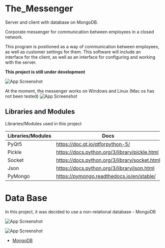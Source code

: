 
# The_Messenger
Server and client with database on MongoDB.

Corporate messenger for communication between employees in a closed network.

This program is positioned as a way of communication between employees, as well as customer settings for them. This software will include an interface for the client, as well as an interface for configuring and working with the server.

**This project is still under development**

![App Screenshot](https://sun9-3.userapi.com/s/v1/ig2/uYBbx-Q9o6LlAaqe26q7qgzLvxxD5Mf9aNteg_crOW-5gnsK2NOW7744CthN03n3NYkN4r9YUF-82SDBZwBqEmwL.jpg?size=1253x705&quality=96&type=album)

At the moment, the messenger works on Windows and Linux (Mac os has not been tested)
![App Screenshot](https://sun9-43.userapi.com/s/v1/ig2/mjTbCIdwKysVWg9O9prz3n2OfFyor-_fsMizEp0ZNJsMP0PEzl8ugQOyInmQUX4mVDp_j1dYNZN04mfBdQAxrG9p.jpg?size=815x507&quality=96&type=album)



## Libraries and Modules

Libraries/Modules used in this project

| Libraries/Modules | Docs                                          |
|-------------------|-----------------------------------------------|
| PyQt5             | https://doc.qt.io/qtforpython-5/              |
| Pickle            | https://docs.python.org/3/library/pickle.html |
| Socket            | https://docs.python.org/3/library/socket.html |
| Json              | https://docs.python.org/3/library/json.html   |
|PyMongo            | https://pymongo.readthedocs.io/en/stable/     |


# Data Base
In this project, it was decided to use a non-relational database - MongoDB

![App Screenshot](https://sun9-85.userapi.com/s/v1/ig2/Hm02BT0QF-kuiQEh3YhfqIYekheOhEfF6IfvxnyTd_C0_cI3FoMI6dIdw66-adQTM6GLKi4G70HQBf7136URe-wI.jpg?size=2560x690&quality=96&type=album)

![App Screenshot](https://sun9-29.userapi.com/s/v1/ig2/84aKiLz0ZL184JxFelbiHa_yUqMHf5W6FbZzckKpCwDvnhe2fBJOv5IH5gUTdZTLrls5PmN0Am9feit_XX5E85z_.jpg?size=1861x896&quality=96&type=album)

 - [MongoDB](https://www.mongodb.com/)
